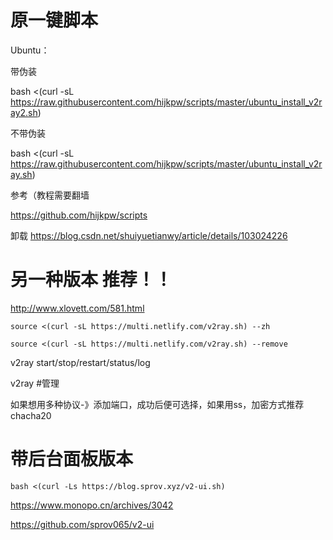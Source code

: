 # 原一键脚本

Ubuntu：

带伪装

bash <(curl -sL https://raw.githubusercontent.com/hijkpw/scripts/master/ubuntu_install_v2ray2.sh)

不带伪装

bash <(curl -sL https://raw.githubusercontent.com/hijkpw/scripts/master/ubuntu_install_v2ray.sh)

参考（教程需要翻墙

https://github.com/hijkpw/scripts

卸载 https://blog.csdn.net/shuiyuetianwy/article/details/103024226



# 另一种版本 推荐！！

http://www.xlovett.com/581.html

```
source <(curl -sL https://multi.netlify.com/v2ray.sh) --zh
```

```
source <(curl -sL https://multi.netlify.com/v2ray.sh) --remove
```

v2ray start/stop/restart/status/log

v2ray #管理



如果想用多种协议-》添加端口，成功后便可选择，如果用ss，加密方式推荐chacha20



# 带后台面板版本

```
bash <(curl -Ls https://blog.sprov.xyz/v2-ui.sh)
```

https://www.monopo.cn/archives/3042

https://github.com/sprov065/v2-ui



